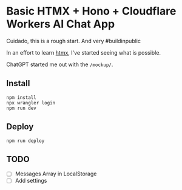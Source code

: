 # Basic HTMX + Hono + Cloudflare Workers AI Chat App

Cuidado, this is a rough start. And very #buildinpublic

In an effort to learn [htmx](https://htmx.org/), I've started seeing what is possible.

ChatGPT started me out with the `/mockup/`.

## Install 

```
npm install
npx wrangler login
npm run dev
```

## Deploy
```
npm run deploy
```


## TODO

- [ ] Messages Array in LocalStorage
- [ ] Add settings